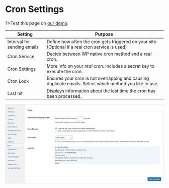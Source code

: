 # Cron Settings

?>Test this page on [our demo](https://demo2.mailster.co/wp-admin/edit.php?post_type=newsletter&page=mailster_settings#cron).

| Setting                     | Purpose                                                                                                 |
| --------------------------- | ------------------------------------------------------------------------------------------------------- |
| Interval for sending emails | Define how often the cron gets triggered on your site. (Optional if a real cron service is used)        |
| Cron Service                | Decide between WP native cron method and a real cron.                                                   |
| Cron Settings               | More info on your _real cron_. Includes a secret key to execute the cron.                               |
| Cron Lock                   | Ensures your cron is not overlapping and causing duplicate emails. Select which method you like to use. |
| Last hit                    | Displays information about the last time the cron has been processed.                                   |

![Cron Settings Screen](/assets/settings-cron.png)

